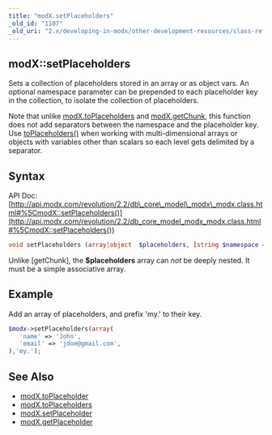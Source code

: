 ```yaml
---
title: "modX.setPlaceholders"
_old_id: "1107"
_old_uri: "2.x/developing-in-modx/other-development-resources/class-reference/modx/modx.setplaceholders"
---
```


## modX::setPlaceholders

Sets a collection of placeholders stored in an array or as object vars. 
An optional namespace parameter can be prepended to each placeholder key in the collection, to isolate the collection of placeholders.

Note that unlike [modX.toPlaceholders](extending-modx/modx-class/reference/modx.toplaceholders "modX.toPlaceholders") and [modX.getChunk](extending-modx/modx-class/reference/modx.getchunk "modX.getChunk"), this function does not add separators between the namespace and the placeholder key. Use [toPlaceholders()](extending-modx/modx-class/reference/modx.toplaceholders "modX.toPlaceholders") when working with multi-dimensional arrays or objects with variables other than scalars so each level gets delimited by a separator.

## Syntax

API Doc: [http://api.modx.com/revolution/2.2/db\_core\_model\_modx\_modx.class.html#%5CmodX::setPlaceholders()](http://api.modx.com/revolution/2.2/db_core_model_modx_modx.class.html#%5CmodX::setPlaceholders())

``` php
void setPlaceholders (array|object  $placeholders, [string $namespace = ''])
```

Unlike \[getChunk\], the **$placeholders** array can _not_ be deeply nested. It must be a simple associative array.

## Example

Add an array of placeholders, and prefix 'my.' to their key.

``` php
$modx->setPlaceholders(array(
   'name' => 'John',
   'email' => 'jdoe@gmail.com',
),'my.');
```

## See Also

- [modX.toPlaceholder](extending-modx/modx-class/reference/modx.toplaceholder "modX.toPlaceholder")
- [modX.toPlaceholders](extending-modx/modx-class/reference/modx.toplaceholders "modX.toPlaceholders")
- [modX.setPlaceholder](extending-modx/modx-class/reference/modx.setplaceholder "modX.setPlaceholder")
- [modX.getPlaceholder](extending-modx/modx-class/reference/modx.getplaceholder "modX.getPlaceholder")